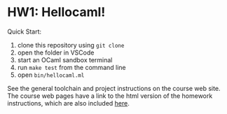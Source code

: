 # HW1: Hellocaml!

Quick Start:

1. clone this repository using `git clone`
2. open the folder in VSCode
3. start an OCaml sandbox terminal
4. run `make test` from the command line
5. open `bin/hellocaml.ml`

See the general toolchain and project instructions on the course web site. The
course web pages have a link to the html version of the homework instructions,
which are also included [here](doc/hw1-hellocaml.rst).
